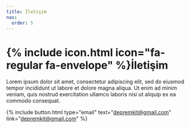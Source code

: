 ```yaml
---
title: İletişim
nav:
  order: 5
---
```


# {% include icon.html icon="fa-regular fa-envelope" %}İletişim

Lorem ipsum dolor sit amet, consectetur adipiscing elit, sed do eiusmod tempor
incididunt ut labore et dolore magna aliqua. Ut enim ad minim veniam, quis
nostrud exercitation ullamco laboris nisi ut aliquip ex ea commodo consequat.

{%
  include button.html
  type="email"
  text="depremkit@gmail.com"
  link="depremkit@gmail.com"
%}
